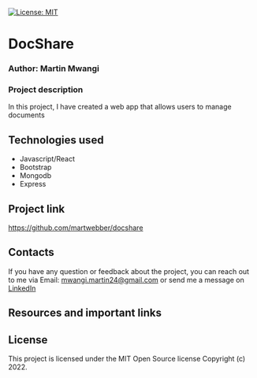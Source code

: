 [![License: MIT](https://img.shields.io/badge/License-MIT-yellow.svg)](https://opensource.org/licenses/MIT) 

# DocShare

### Author: Martin Mwangi  

### Project description  

In this project, I have created a web app that allows users to manage documents

## Technologies used
- Javascript/React
- Bootstrap
- Mongodb
- Express 

## Project link  
https://github.com/martwebber/docshare

## Contacts  
If you have any question or feedback about the project, you can reach out to me via Email: mwangi.martin24@gmail.com or send me a message on
[LinkedIn](https://www.linkedin.com/in/martin-mwangi-46523483/)

## Resources and important links

## License

This project is licensed under the MIT Open Source license Copyright (c) 2022.
